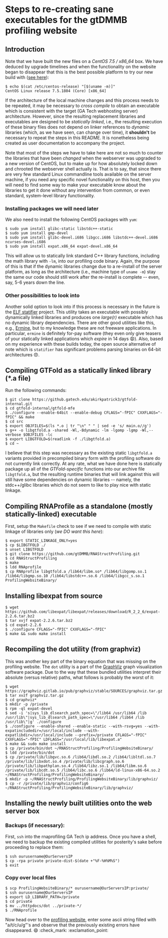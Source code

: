 # Steps to re-creating sane executables for the gtDMMB profiling website

## Introduction

Note that we have built the new files on a *CentOS 7.5 / x86_64* box. We have deduced by 
upgrade timelines and when the functionality on the website began to disappear 
that this is the best possible platform to try our new build with 
([see here](https://en.wikipedia.org/wiki/CentOS#Latest_version_information)): 
```
$ echo $(cat /etc/centos-release) "[$(uname -m)]"
CentOS Linux release 7.5.1804 (Core) [x86_64]
```
If the architecture of the local machine changes and this process needs to be repeated, it 
may be necessary to *cross compile* to obtain an executable which is consistent with the 
target (GA Tech webhosting server) architecture. 
However, since the resulting replacement libraries and executables are designed to be 
*statically linked*, i.e., the resulting execution of these binary files does not depend on 
linker references to *dynamic* libraries (which, as we have seen, can change over time), 
it **shouldn't** be necessary to repeat the steps in this README. It is nonetheless being 
created as user documentation to accompany the project. 

Note that most of the steps we have 
to take here are not so much to counter the libraries that have been *changed* when the 
webserver was upgraded to a new version of CentOS, but to make up for how absolutely 
locked down and chrooted the webserver shell actually is. That is to say, that since there 
are very few standard Linux commandline tools available on the server machine, if you need 
any specific novel functionality on this host, then you will need to find some way to make 
your executable know about the libraries to get it done without any intervention from common, 
or even standard, system-level library functionality.

### Installing packages we will need later

We also need to install the following CentOS packages with ``yum``:
```
$ sudo yum install glibc-static libstdc++-static
$ sudo yum install gmp-devel
$ sudo yum install glibc-devel.i686 libgcc.i686 libstdc++-devel.i686 ncurses-devel.i686
$ sudo yum install expat.x86_64 expat-devel.x86_64
```
This will allow us to statically link standard C++ library functions, including the math
library with ``-lm``, into our profiling code binary. Again, the purpose of this is that if 
the dynamic libraries change due to a re-install of the server platform, as long as the 
architecture (i.e., machine type of ``uname -m``) stay the same our code should still work 
after the re-install is complete -- even, say, 5-6 years down the line. 

### Other possibilities to look into

Another solid option to look into if this process is necessary in the future is the 
[ELF statifier](http://statifier.sourceforge.net/) project. This utility takes an executable 
with possibly dynamically linked libraries and produces one *large(r)* executable which has 
no dynamic library dependencies. There are other good utilities like this, e.g., 
[Ermine](http://www.magicermine.com/), but to my knowledge these are not freeware applications. 
In particular, ``ermine`` is definitely for-pay software (they even only give teasers of your 
statically linked applications which *expire* in 14 days :anguished:). 
Also, based on my experience with these builds today, the open source alternative
of note which is ``statifier`` has significant problems parsing binaries on 64-bit 
architectures :disappointed:. 

## Compiling GTFold as a statically linked library (*.a file)

Run the following commands:
```
$ git clone https://github.gatech.edu/akirkpatrick3/gtfold-internal.git
$ cd gtfold-internal/gtfold-mfe
$ ./configure --enable-64bit --enable-debug CFLAGS="-fPIC" CXXFLAGS="-fPIC" && make
$ cd src
$ export OBJFILES=$(ls *.o | tr "\n" " " | sed -e 's/ main.o//g')
$ g++ -o libgtfold.a -shared -Wl,-Bdynamic -lm -lgomp -lgmp -Wl,--verbose $OBJFILES -lc
$ export LIBGTFOLD=$(readlink -f ./libgtfold.a)
$ cd ~
```
I believe that this step was necessary as the existing static ``libgtfold.a`` variants 
provided in precompiled binary form with the profiling software do not currently link 
correctly. At any rate, what we have done here is statically package up all of the 
*GTFold-specific* functions into our archive file ``libgtfold.a``, but the resulting 
runtime binaries that will link against this will still have some dependencies on dynamic 
libraries -- namely, the stdc++/glibc libraries which do not seem to like to play nice with 
static linkage. 

## Compiling RNAProfile as a standalone (mostly statically-linked) executable

First, setup the ``Makefile`` check to see if we need to compile with static linkage of 
libraries only (*we DO want this here*):
```
$ export STATIC_LINKAGE_ONLY=yes
$ cp $LIBGTFOLD ./
$ unset LIBGTFOLD
$ git clone https://github.com/gtDMMB/RNAStructProfiling.git
$ cd RNAStructProfiling
$ make
$ ldd RNAprofile
$ cp RNAprofile libgtfold.a /lib64/libm.so* /lib64/libgomp.so.1 /lib64/libgmp.so.10 /lib64/libstdc++.so.6 /lib64/libgcc_s.so.1 ProfilingWebsiteBinary/
```

## Installing libexpat from source

```
$ wget https://github.com/libexpat/libexpat/releases/download/R_2_2_6/expat-2.2.6.tar.bz2
$ tar xvjf expat-2.2.6.tar.bz2
$ cd expat-2.2.6
$ ./configure CFLAGS="-fPIC" CXXFLAGS="-fPIC"
$ make && sudo make install
```

## Recompiling the dot utility (from graphviz)

This was another key part of the binary equation that was missing on the profiling website. 
The ``dot`` utility is a part of the [GraphViz](https://graphviz.org/) 
graph visualization software package. Due to the way that these bundled utilities interpret their 
absolute (versus relative) paths, what follows is probably the worst of it:
```
$ wget https://graphviz.gitlab.io/pub/graphviz/stable/SOURCES/graphviz.tar.gz
$ tar xvzf graphviz.tar.gz
$ cd graphviz*
$ mkdir -p /private
$ rpm -ql expat-devel
$ sed -i 's|sys_lib_dlsearch_path_spec=\"/lib64 /usr/lib64 /lib /usr/lib\"|sys_lib_dlsearch_path_spec=\"/usr/lib64 /lib64 /lib /usr/lib\"|g' ./configure
$ ./configure --enable-shared --enable-static --with-rsvg=yes --with-expatincludedir=/usr/local/include --with-expatlibdir=/usr/local/include --prefix=/private CFLAGS="-fPIC" CXXFLAGS="-fPIC" LDFLAGS="/usr/local/lib/libexpat.a"
$ make && sudo make install
$ cp /private/bin/dot ~/RNAStructProfiling/ProfilingWebsiteBinary/
$ ldd /private/bin/dot
$ cp /private/lib/libgvc.so.6 /lib64/libdl.so.2 /lib64/libltdl.so.7 /private/lib/libxdot.so.4 /private/lib/libcgraph.so.6 /private/lib/libpathplan.so.4 /lib64/libz.so.1 /lib64/libm.so.6 /private/lib/libcdt.so.5 /lib64/libc.so.6 /lib64/ld-linux-x86-64.so.2 ~/RNAStructProfiling/ProfilingWebsiteBinary/
$ mkdir -p ~/RNAStructProfiling/ProfilingWebsiteBinary/lib/graphviz/
$ cp -r /private/lib/graphviz/config6 ~/RNAStructProfiling/ProfilingWebsiteBinary/lib/graphviz/
```

## Installing the newly built utilities onto the web server box

### Backups (if necessary):

First, ``ssh`` into the rnaprofiling GA Tech ip address. Once you have a shell, we need to backup 
the existing compiled utilities for posterity's sake before proceeding to replace them:
```
$ ssh ourusername@OurServersIP
$ cp -rpa private private-dist-$(date +"%F-%H%M%S")
$ exit
```

### Copy over local files

```
$ scp ProfilingWebsiteBinary/* ourusername@OurServersIP:private/
$ ssh ourusername@OurServersIP
$ export LD_LIBRARY_PATH=/private
$ cd private
$ mv ../httpdocs/dot ../private-*/
$ ./RNAprofile
```
Now head over to the [profiling website](http://rnaprofiling.gatech.edu/), 
enter some ascii string filled with "a/t/c/u/g"'s and observe that the previously 
existing errors have disappeared. :smile: :check_mark: :exclamation_point:
